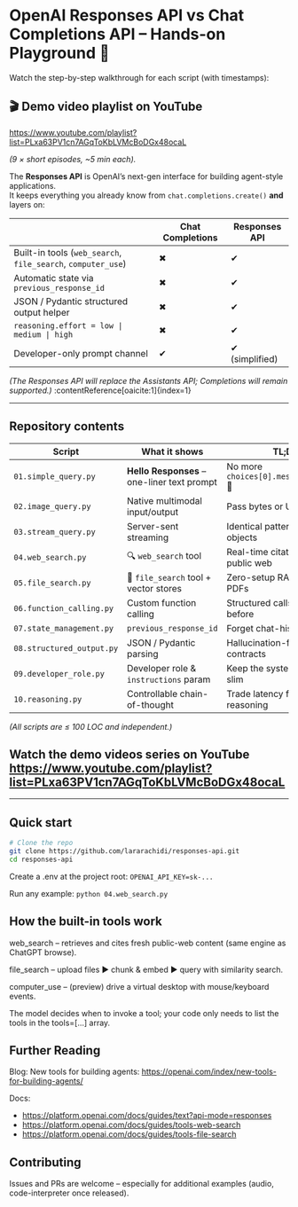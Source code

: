 # OpenAI Responses API vs Chat Completions API – Hands-on Playground 🚀

Watch the step-by-step walkthrough for each script (with timestamps):

## 🎬 Demo video playlist on YouTube

https://www.youtube.com/playlist?list=PLxa63PV1cn7AGqToKbLVMcBoDGx48ocaL

*(9 × short episodes, ~5 min each).*


The **Responses API** is OpenAI’s next-gen interface for building agent-style applications.  
It keeps everything you already know from `chat.completions.create()` **and** layers on:

|           | Chat Completions | Responses API |
|-----------|-----------------|---------------|
| Built-in tools (`web_search`, `file_search`, `computer_use`) | ✖ | ✔ |
| Automatic state via `previous_response_id` | ✖ | ✔ |
| JSON / Pydantic structured output helper | ✖ | ✔ |
| `reasoning.effort = low \| medium \| high` | ✖ | ✔ |
| Developer-only prompt channel | ✔ | ✔ (simplified) |

*(The Responses API will replace the Assistants API; Completions will remain supported.)* :contentReference[oaicite:1]{index=1}

---

## Repository contents

| Script | What it shows | TL;DR |
|--------|---------------|-------|
| `01.simple_query.py` | **Hello Responses** – one-liner text prompt | No more `choices[0].message.content` 💜 |
| `02.image_query.py` | Native multimodal input/output | Pass bytes or URLs directly |
| `03.stream_query.py` | Server-sent streaming | Identical pattern, new event objects |
| `04.web_search.py` | 🔍 `web_search` tool | Real-time citations from the public web |
| `05.file_search.py` | 📄 `file_search` tool + vector stores | Zero-setup RAG over your PDFs |
| `06.function_calling.py` | Custom function calling | Structured calls just like before |
| `07.state_management.py` | `previous_response_id` | Forget chat-history juggling |
| `08.structured_output.py` | JSON / Pydantic parsing | Hallucination-free data contracts |
| `09.developer_role.py` | Developer role & `instructions` param | Keep the system prompt slim |
| `10.reasoning.py` | Controllable chain-of-thought | Trade latency for deeper reasoning |

*(All scripts are ≤ 100 LOC and independent.)*

## Watch the demo videos series on YouTube https://www.youtube.com/playlist?list=PLxa63PV1cn7AGqToKbLVMcBoDGx48ocaL 


---

## Quick start

```bash
# Clone the repo
git clone https://github.com/lararachidi/responses-api.git
cd responses-api
```

Create a .env at the project root:
```OPENAI_API_KEY=sk-...```

Run any example:
```python 04.web_search.py```


## How the built-in tools work
web_search – retrieves and cites fresh public-web content (same engine as ChatGPT browse).

file_search – upload files ► chunk & embed ► query with similarity search.

computer_use – (preview) drive a virtual desktop with mouse/keyboard events. 

The model decides when to invoke a tool; your code only needs to list the tools in the tools=[...] array.

## Further Reading 

Blog: New tools for building agents: https://openai.com/index/new-tools-for-building-agents/

Docs:
* https://platform.openai.com/docs/guides/text?api-mode=responses
* https://platform.openai.com/docs/guides/tools-web-search
* https://platform.openai.com/docs/guides/tools-file-search

## Contributing
Issues and PRs are welcome – especially for additional examples (audio, code-interpreter once released).


